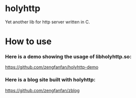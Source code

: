 # holyhttp
Yet another lib for http server written in C.

# How to use
### Here is a demo showing the usage of libholyhttp.so:
https://github.com/zengfanfan/holyhttp-demo
### Here is a blog site built with holyhttp:
https://github.com/zengfanfan/zblog
